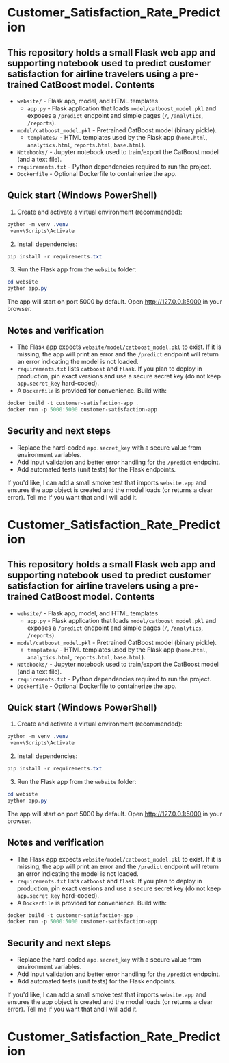 # Customer_Satisfaction_Rate_Prediction

This repository holds a small Flask web app and supporting notebook used to predict customer satisfaction for airline travelers using a pre-trained CatBoost model.
Contents
--
- `website/` - Flask app, model, and HTML templates
	- `app.py` - Flask application that loads `model/catboost_model.pkl` and exposes a `/predict` endpoint and simple pages (`/`, `/analytics`, `/reports`).
- `model/catboost_model.pkl` - Pretrained CatBoost model (binary pickle).
	- `templates/` - HTML templates used by the Flask app (`home.html`, `analytics.html`, `reports.html`, `base.html`).
- `Notebooks/` - Jupyter notebook used to train/export the CatBoost model (and a text file).
- `requirements.txt` - Python dependencies required to run the project.
- `Dockerfile` - Optional Dockerfile to containerize the app.

Quick start (Windows PowerShell)
--
1. Create and activate a virtual environment (recommended):

```powershell
python -m venv .venv
 venv\Scripts\Activate
```

2. Install dependencies:

```powershell
pip install -r requirements.txt
```

3. Run the Flask app from the `website` folder:

```powershell
cd website
python app.py
```

The app will start on port 5000 by default. Open http://127.0.0.1:5000 in your browser.

Notes and verification
--
- The Flask app expects `website/model/catboost_model.pkl` to exist. If it is missing, the app will print an error and the `/predict` endpoint will return an error indicating the model is not loaded.
- `requirements.txt` lists `catboost` and `flask`. If you plan to deploy in production, pin exact versions and use a secure secret key (do not keep `app.secret_key` hard-coded).
- A `Dockerfile` is provided for convenience. Build with:

```powershell
docker build -t customer-satisfaction-app .
docker run -p 5000:5000 customer-satisfaction-app
```

Security and next steps
--
- Replace the hard-coded `app.secret_key` with a secure value from environment variables.
- Add input validation and better error handling for the `/predict` endpoint.
- Add automated tests (unit tests) for the Flask endpoints.

If you'd like, I can add a small smoke test that imports `website.app` and ensures the app object is created and the model loads (or returns a clear error). Tell me if you want that and I will add it.
# Customer_Satisfaction_Rate_Prediction

This repository holds a small Flask web app and supporting notebook used to predict customer satisfaction for airline travelers using a pre-trained CatBoost model.
Contents
--
- `website/` - Flask app, model, and HTML templates
	- `app.py` - Flask application that loads `model/catboost_model.pkl` and exposes a `/predict` endpoint and simple pages (`/`, `/analytics`, `/reports`).
- `model/catboost_model.pkl` - Pretrained CatBoost model (binary pickle).
	- `templates/` - HTML templates used by the Flask app (`home.html`, `analytics.html`, `reports.html`, `base.html`).
- `Notebooks/` - Jupyter notebook used to train/export the CatBoost model (and a text file).
- `requirements.txt` - Python dependencies required to run the project.
- `Dockerfile` - Optional Dockerfile to containerize the app.

Quick start (Windows PowerShell)
--
1. Create and activate a virtual environment (recommended):

```powershell
python -m venv .venv
 venv\Scripts\Activate
```

2. Install dependencies:

```powershell
pip install -r requirements.txt
```

3. Run the Flask app from the `website` folder:

```powershell
cd website
python app.py
```

The app will start on port 5000 by default. Open http://127.0.0.1:5000 in your browser.

Notes and verification
--
- The Flask app expects `website/model/catboost_model.pkl` to exist. If it is missing, the app will print an error and the `/predict` endpoint will return an error indicating the model is not loaded.
- `requirements.txt` lists `catboost` and `flask`. If you plan to deploy in production, pin exact versions and use a secure secret key (do not keep `app.secret_key` hard-coded).
- A `Dockerfile` is provided for convenience. Build with:

```powershell
docker build -t customer-satisfaction-app .
docker run -p 5000:5000 customer-satisfaction-app
```

Security and next steps
--
- Replace the hard-coded `app.secret_key` with a secure value from environment variables.
- Add input validation and better error handling for the `/predict` endpoint.
- Add automated tests (unit tests) for the Flask endpoints.

If you'd like, I can add a small smoke test that imports `website.app` and ensures the app object is created and the model loads (or returns a clear error). Tell me if you want that and I will add it.
# Customer_Satisfaction_Rate_Prediction
